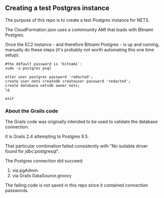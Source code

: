 ## Creating a test Postgres instance

The purpose of this repo is to create a test Postgres instance for NETS.

The CloudFormation json uses a commnunity AMI that loads with Bitnami Postgres.

Once the EC2 instance - and therefore Bitnami Postgres - is up and running, manually do these steps (it's probably not worth automating this one time setup):
```
#the default password is 'bitnami':
sudo -u postgres psql

alter user postgres password 'redacted';
create user nets createdb createuser password 'redacted';
create database netsdb owner nets;
\q

exit
```

### About the Grails code
The Grails code was originally intended to be used to validate the database connection.

It is Grails 2.4 attempting to Postgres 9.5. 

That particular combination failed consistently with "No suitable driver found for jdbc:postgresql". 

The Postgres connection did succeed:
1. via pgAdmin
2. via Grails DataSource.groovy

The failing code is not saved in this repo since it contained connection passwords.
